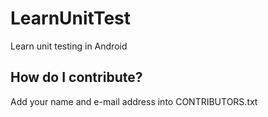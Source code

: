 # LearnUnitTest
Learn unit testing in Android

## How do I contribute?
Add your name and e-mail address into CONTRIBUTORS.txt
